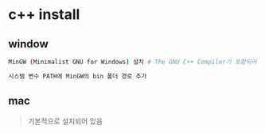 # c++ install

## window

```sh
MinGW (Minimalist GNU for Windows) 설치 # The GNU C++ Compiler가 포함되어 있음

시스템 변수 PATH에 MinGW의 bin 폴더 경로 추가
```

## mac

> 기본적으로 설치되어 있음
